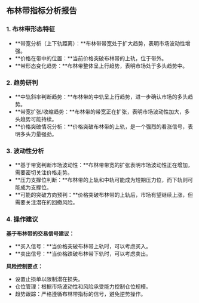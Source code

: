 ## 布林带指标分析报告

### 1. 布林带形态特征

- **带宽分析（上下轨距离）：**布林带带宽处于扩大趋势，表明市场波动性增强。
- **价格在带中的位置：**当前价格突破布林带的上轨，位于带外。
- **带形态变化趋势：**布林带整体呈上行趋势，表明市场处于多头趋势中。

### 2. 趋势研判

- **中轨斜率判断趋势：**布林带的中轨呈上行趋势，进一步确认市场的多头趋势。
- **带宽扩张/收缩趋势：**布林带的带宽正在扩张，表明市场波动性加大，多头趋势可能持续。
- **价格突破情况分析：**价格突破布林带的上轨，是一个强烈的看涨信号，表明多头力量强劲。

### 3. 波动性分析

- **基于带宽判断市场波动性：**布林带带宽的扩张表明市场波动性正在增加，需要密切关注价格走势。
- **压力支撑位判断：**布林带的上轨和中轨可能成为短期压力位，而下轨则可能成为支撑位。
- **可能的突破方向预判：**价格突破布林带的上轨后，市场有望继续上涨，但需要关注潜在的回撤风险。

### 4. 操作建议

**基于布林带的交易信号建议：**

- **买入信号：**当价格突破布林带上轨时，可以考虑买入。
- **卖出信号：**当价格跌破布林带下轨时，可以考虑卖出。

**风险控制要点：**

- 设置止损单以限制潜在损失。
- 仓位管理：根据市场波动性和风险承受能力控制仓位规模。
- 趋势跟踪：严格遵循布林带指标的信号，避免逆势操作。